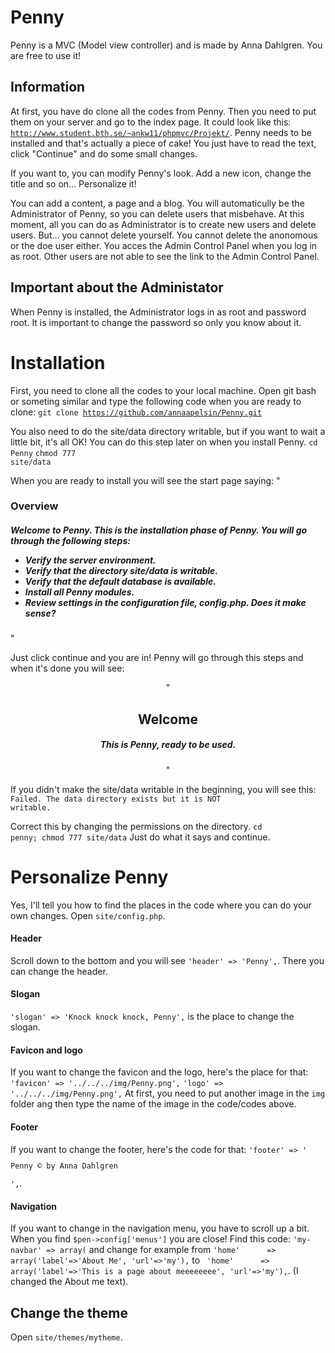 Penny
=====

Penny is a MVC (Model view controller) and is made by Anna Dahlgren. You are free to use it!

Information
-----------
At first, you have do clone all the codes from Penny. Then you need to put them on your server and go to the index page.
It could look like this: <code>http://www.student.bth.se/~ankw11/phpmvc/Projekt/</code>.
Penny needs to be installed and that's actually a piece of cake! You just have to read the text, click "Continue" and do some small changes.

If you want to, you can modify Penny's look. Add a new icon, change the title and so on... Personalize it!

You can add a content, a page and a blog. You will automaticully be the Administrator of Penny, so you can delete users that misbehave.
At this moment, all you can do as Administrator is to create new users and delete users.
But... you cannot delete yourself. You cannot delete the anonomous or the doe user either.
You acces the Admin Control Panel when you log in as root. 
Other users are not able to see the link to the Admin Control Panel.

Important about the Administator
--------------------------------
When Penny is installed, the Administrator logs in as root and password root.
It is important to change the password so only you know about it. 

Installation
============
First, you need to clone all the codes to your local machine.
Open git bash or someting similar and type the following code when you are ready to clone:
<code>git clone https://github.com/annaapelsin/Penny.git</code>

You also need to do the site/data directory writable, but if you want to wait a little bit, it's all OK!
You can do this step later on when you install Penny. 
<code>cd Penny</code> 
<code>chmod 777 site/data</code>

When you are ready to install you will see the start page saying:
"<h3>Overview</h3>

<h5>Welcome to Penny. This is the installation phase of Penny.
You will go through the following steps:

* Verify the server environment.
* Verify that the directory site/data is writable.
* Verify that the default database is available.
* Install all Penny modules.
* Review settings in the configuration file, config.php.
Does it make sense?</h5>"

Just click continue and you are in!
Penny will go through this steps and when it's done you will see:
<center>"<h2>Welcome</h2>
<h5>This is Penny, ready to be used.</h5>"</center>

If you didn't make the site/data writable in the beginning, you will see this:
<code>Failed. The data directory exists but it is NOT writable.</code>

Correct this by changing the permissions on the directory.
<code>cd penny; chmod 777 site/data</code>
Just do what it says and continue. 

Personalize Penny
==================
Yes, I'll tell you how to find the places in the code where you can do your own changes.
Open <code>site/config.php</code>. 
<h4>Header</h4>
Scroll down to the bottom and you will see <code>'header' => 'Penny',</code>.
There you can change the header.
<h4>Slogan</h4>
<code>'slogan' => 'Knock knock knock, Penny',</code> is the place to change the slogan. 
<h4>Favicon and logo</h4>
If you want to change the favicon and the logo, here's the place for that:
<code>'favicon' => '../../../img/Penny.png',</code>
<code>'logo' => '../../../img/Penny.png',</code>
At first, you need to put another image in the <code>img</code> folder ang then type the name of the image in the code/codes above.
<h4>Footer</h4>
If you want to change the footer, here's the code for that: 
<code>'footer' => '<p>Penny &copy; by Anna Dahlgren</p>',</code>.
<h4>Navigation</h4>
If you want to change in the navigation menu, you have to scroll up a bit.
When you find <code>$pen->config['menus']</code> you are close!
Find this code: <code>'my-navbar' => array(</code> and change for example from <code>'home'      => array('label'=>'About Me', 'url'=>'my'),</code>
to <code> 'home'      => array('label'=>'This is a page about meeeeeeee', 'url'=>'my'),</code>.
(I changed the About me text). 

Change the theme
----------------
Open <code>site/themes/mytheme</code>.




